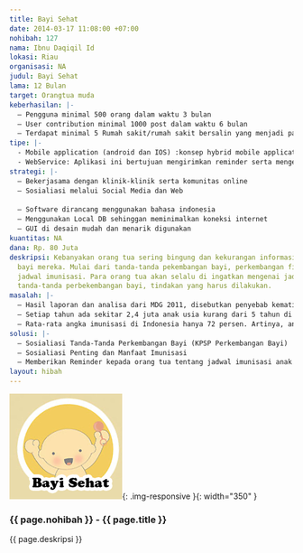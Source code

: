 ```yaml
---
title: Bayi Sehat
date: 2014-03-17 11:08:00 +07:00
nohibah: 127
nama: Ibnu Daqiqil Id
lokasi: Riau
organisasi: NA
judul: Bayi Sehat
lama: 12 Bulan
target: Orangtua muda
keberhasilan: |-
  – Pengguna minimal 500 orang dalam waktu 3 bulan
  – User contribution minimal 1000 post dalam waktu 6 bulan
  – Terdapat minimal 5 Rumah sakit/rumah sakit bersalin yang menjadi partner konten provider aplikasi
tipe: |-
  - Mobile application (android dan IOS) :konsep hybrid mobile application dengan pada perangkat android, iOS. Konsep hybrid mobile application menggunakan framework mobile titanium
  - WebService: Aplikasi ini bertujuan mengirimkan reminder serta mengelola komunitas online (forum diskusi)
strategi: |-
  – Bekerjasama dengan klinik-klinik serta komunitas online
  – Sosialiasi melalui Social Media dan Web

  – Software dirancang menggunakan bahasa indonesia
  – Menggunakan Local DB sehinggan meminimalkan koneksi internet
  – GUI di desain mudah dan menarik digunakan
kuantitas: NA
dana: Rp. 80 Juta
deskripsi: Kebanyakan orang tua sering bingung dan kekurangan informasi mengenai perkembangan
  bayi mereka. Mulai dari tanda-tanda pekembangan bayi, perkembangan fisiologi, serta
  jadwal imunisasi. Para orang tua akan selalu di ingatkan mengenai jadwal imunisasi,
  tanda-tanda perbekembangan bayi, tindakan yang harus dilakukan.
masalah: |-
  – Hasil laporan dan analisa dari MDG 2011, disebutkan penyebab kematian anak karena kurangnya pengetahuan keluarga dan masyarakat akan perawatan pada masa kehamilan, serta deteksi dini penyakit dan care seeking behaviour yang buruk sehingga mengakibatkan keterlambatan penanganan
  – Setiap tahun ada sekitar 2,4 juta anak usia kurang dari 5 tahun di dunia yang meninggal karena penyakit-penyakit yang dapat dicegah oleh vaksinasi
  – Rata-rata angka imunisasi di Indonesia hanya 72 persen. Artinya, angka di beberapa daerah sangat rendah. Ada sekitar 2.400 anak di Indonesia meninggal setiap hari termasuk yang meninggal karena sebab-sebab yang seharusnya dapat dicegah. Misalnya tuberculosis, campak, pertussis, dipteri dan tetanus.(unicef).
solusi: |-
  – Sosialiasi Tanda-Tanda Perkembangan Bayi (KPSP Perkembangan Bayi)
  – Sosialiasi Penting dan Manfaat Imunisasi
  – Memberikan Reminder kepada orang tua tentang jadwal imunisasi anak
layout: hibah
---
```


![127](/static/img/hibahcms/127.png){: .img-responsive }{: width="350" }

### {{ page.nohibah }} - {{ page.title }}

{{ page.deskripsi }}
